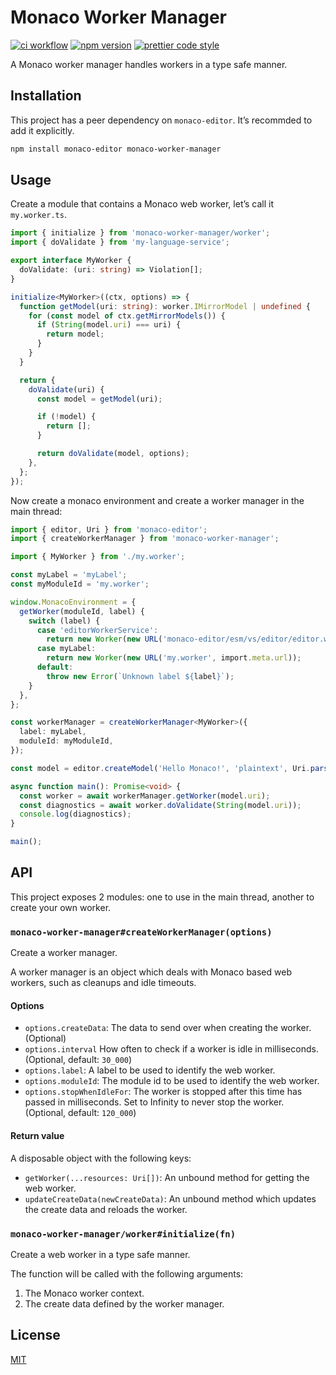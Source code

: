 # Monaco Worker Manager

[![ci workflow](https://github.com/remcohaszing/monaco-worker-manager/actions/workflows/ci.yaml/badge.svg)](https://github.com/remcohaszing/monaco-worker-manager/actions/workflows/ci.yaml)
[![npm version](https://img.shields.io/npm/v/monaco-worker-manager)](https://www.npmjs.com/package/monaco-worker-manager)
[![prettier code style](https://img.shields.io/badge/code_style-prettier-ff69b4.svg)](https://prettier.io)

A Monaco worker manager handles workers in a type safe manner.

## Installation

This project has a peer dependency on `monaco-editor`. It’s recommded to add it explicitly.

```sh
npm install monaco-editor monaco-worker-manager
```

## Usage

Create a module that contains a Monaco web worker, let’s call it `my.worker.ts`.

```typescript
import { initialize } from 'monaco-worker-manager/worker';
import { doValidate } from 'my-language-service';

export interface MyWorker {
  doValidate: (uri: string) => Violation[];
}

initialize<MyWorker>((ctx, options) => {
  function getModel(uri: string): worker.IMirrorModel | undefined {
    for (const model of ctx.getMirrorModels()) {
      if (String(model.uri) === uri) {
        return model;
      }
    }
  }

  return {
    doValidate(uri) {
      const model = getModel(uri);

      if (!model) {
        return [];
      }

      return doValidate(model, options);
    },
  };
});
```

Now create a monaco environment and create a worker manager in the main thread:

```typescript
import { editor, Uri } from 'monaco-editor';
import { createWorkerManager } from 'monaco-worker-manager';

import { MyWorker } from './my.worker';

const myLabel = 'myLabel';
const myModuleId = 'my.worker';

window.MonacoEnvironment = {
  getWorker(moduleId, label) {
    switch (label) {
      case 'editorWorkerService':
        return new Worker(new URL('monaco-editor/esm/vs/editor/editor.worker', import.meta.url));
      case myLabel:
        return new Worker(new URL('my.worker', import.meta.url));
      default:
        throw new Error(`Unknown label ${label}`);
    }
  },
};

const workerManager = createWorkerManager<MyWorker>({
  label: myLabel,
  moduleId: myModuleId,
});

const model = editor.createModel('Hello Monaco!', 'plaintext', Uri.parse('file:///hello.txt'));

async function main(): Promise<void> {
  const worker = await workerManager.getWorker(model.uri);
  const diagnostics = await worker.doValidate(String(model.uri));
  console.log(diagnostics);
}

main();
```

## API

This project exposes 2 modules: one to use in the main thread, another to create your own worker.

### `monaco-worker-manager#createWorkerManager(options)`

Create a worker manager.

A worker manager is an object which deals with Monaco based web workers, such as cleanups and idle
timeouts.

#### Options

- `options.createData`: The data to send over when creating the worker. (Optional)
- `options.interval` How often to check if a worker is idle in milliseconds. (Optional, default:
  `30_000`)
- `options.label`: A label to be used to identify the web worker.
- `options.moduleId`: The module id to be used to identify the web worker.
- `options.stopWhenIdleFor`: The worker is stopped after this time has passed in milliseconds. Set
  to Infinity to never stop the worker. (Optional, default: `120_000`)

#### Return value

A disposable object with the following keys:

- `getWorker(...resources: Uri[])`: An unbound method for getting the web worker.
- `updateCreateData(newCreateData)`: An unbound method which updates the create data and reloads the
  worker.

### `monaco-worker-manager/worker#initialize(fn)`

Create a web worker in a type safe manner.

The function will be called with the following arguments:

1. The Monaco worker context.
2. The create data defined by the worker manager.

## License

[MIT](https://github.com/remcohaszing/monaco-worker-manager/blob/main/LICENSE.md)
